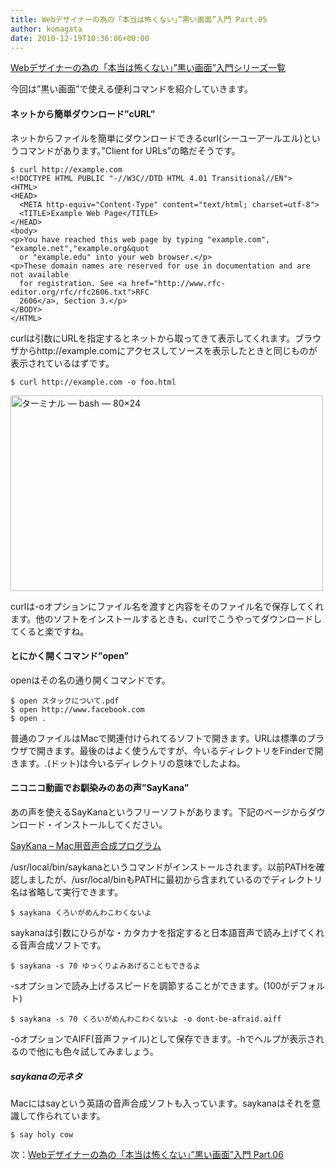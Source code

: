 ```yaml
---
title: Webデザイナーの為の「本当は怖くない」”黒い画面”入門 Part.05
author: komagata
date: 2010-12-19T10:36:06+00:00
---
```


[Webデザイナーの為の「本当は怖くない」”黒い画面”入門シリーズ一覧][1]

今回は&#8221;黒い画面&#8221;で使える便利コマンドを紹介していきます。

#### ネットから簡単ダウンロード&#8221;cURL&#8221;

ネットからファイルを簡単にダウンロードできるcurl(シーユーアールエル)というコマンドがあります。&#8221;Client for URLs&#8221;の略だそうです。

    $ curl http://example.com
    <!DOCTYPE HTML PUBLIC "-//W3C//DTD HTML 4.01 Transitional//EN">
    <HTML>
    <HEAD>
      <META http-equiv="Content-Type" content="text/html; charset=utf-8">
      <TITLE>Example Web Page</TITLE>
    </HEAD>
    <body>
    <p>You have reached this web page by typing "example.com",
    "example.net","example.org&quot
      or "example.edu" into your web browser.</p>
    <p>These domain names are reserved for use in documentation and are not available
      for registration. See <a href="http://www.rfc-editor.org/rfc/rfc2606.txt">RFC
      2606</a>, Section 3.</p>
    </BODY>
    </HTML>


curlは引数にURLを指定するとネットから取ってきて表示してくれます。ブラウザからhttp://example.comにアクセスしてソースを表示したときと同じものが表示されているはずです。

    $ curl http://example.com -o foo.html

<p class="center">
  <a href="http://www.flickr.com/photos/komagata/5273561768/" title="ターミナル — bash — 80×24 by komagata, on Flickr"><img src="http://farm6.static.flickr.com/5248/5273561768_1a3a31482f.jpg" width="500" height="313" alt="ターミナル — bash — 80×24" /></a>
</p>

curlは-oオプションにファイル名を渡すと内容をそのファイル名で保存してくれます。他のソフトをインストールするときも、curlでこうやってダウンロードしてくると楽ですね。

#### とにかく開くコマンド&#8221;open&#8221;

openはその名の通り開くコマンドです。

    $ open スタックについて.pdf
    $ open http://www.facebook.com
    $ open .

普通のファイルはMacで関連付けられてるソフトで開きます。URLは標準のブラウザで開きます。最後のはよく使うんですが、今いるディレクトリをFinderで開きます。.(ドット)は今いるディレクトリの意味でしたよね。

#### ニコニコ動画でお馴染みのあの声&#8221;SayKana&#8221;

あの声を使えるSayKanaというフリーソフトがあります。下記のページからダウンロード・インストールしてください。

[SayKana &#8211; Mac用音声合成プログラム][2]

/usr/local/bin/saykanaというコマンドがインストールされます。以前PATHを確認しましたが、/usr/local/binもPATHに最初から含まれているのでディレクトリ名は省略して実行できます。

    $ saykana くろいがめんわこわくないよ

saykanaは引数にひらがな・カタカナを指定すると日本語音声で読み上げてくれる音声合成ソフトです。

    $ saykana -s 70 ゆっくりよみあげることもできるよ

-sオプションで読み上げるスピードを調節することができます。(100がデフォルト)

    $ saykana -s 70 くろいがめんわこわくないよ -o dont-be-afraid.aiff

-oオプションでAIFF(音声ファイル)として保存できます。-hでヘルプが表示されるので他にも色々試してみましょう。

<div class="tips">
  <h5>
    saykanaの元ネタ
  </h5>

  <p>
    Macにはsayという英語の音声合成ソフトも入っています。saykanaはそれを意識して作られています。
  </p>

  <pre><code>$ say holy cow</code></pre>
</div>

次：[Webデザイナーの為の「本当は怖くない」”黒い画面”入門 Part.06][3]

 [1]: http://fjord.jp/tag/dont-be-afraid-kuroigamen
 [2]: http://www.a-quest.com/quickware/saykana/
 [3]: http://fjord.jp/love/622.html
